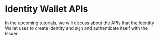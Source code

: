 # Identity Wallet APIs

In the upcoming tutorials, we will discuss about the APIs that the Identity Wallet uses to create identity and sign and authenticate itself with the Issuer.


 

 

